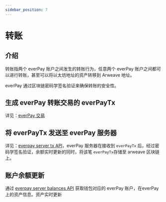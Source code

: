 ```yaml
---
sidebar_position: 7
---
```


# 转账

## 介绍

转账指两个 everPay 账户之间发生的转账行为，任意两个 everPay 账户之间都可以进行转账，甚至可以将以太坊地址的资产转移到 Arweave 地址。

everPay 通过区块链密码学签名验证来确保转账的安全性。

## 生成 everPay 转账交易的 everPayTx
详见：[everPay 交易](./everpay-tx)

## 将 everPayTx 发送至 everPay 服务器
详见：[everpay server tx API](../server-api/operation-api/tx)，everPay 服务器在接收到 `everPayTx` 后，经过密码学签名验证，余额实时更新的同时，将该笔 `everPayTx`存储至 arweave 区块链上。

## 账户余额更新
通过 [everpay server balances API](../server-api/basic-api/balances) 获取钱包对应的 everPay 账户，在everPay 上的资产信息。资产实时更新